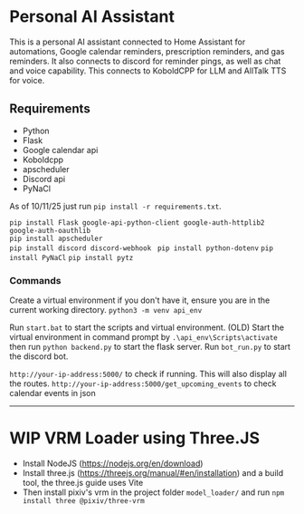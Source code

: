 # Personal AI Assistant
This is a personal AI assistant connected to Home Assistant for automations, Google calendar reminders, prescription reminders, and gas reminders.
It also connects to discord for reminder pings, as well as chat and voice capability. This connects to KoboldCPP for LLM and AllTalk TTS for voice.

## Requirements
- Python 
- Flask
- Google calendar api
- Koboldcpp
- apscheduler
- Discord api
- PyNaCl

As of 10/11/25 just run `pip install -r requirements.txt`. 

`pip install Flask google-api-python-client google-auth-httplib2 google-auth-oauthlib` \
`pip install apscheduler` \
`pip install discord discord-webhook `
`pip install python-dotenv`
`pip install PyNaCl`
`pip install pytz`
### Commands
Create a virtual environment if you don't have it, ensure you are in the current working directory. 
`python3 -m venv api_env`

Run `start.bat` to start the scripts and virtual environment.
(OLD) Start the virtual environment in command prompt by `.\api_env\Scripts\activate` then run `python backend.py` to start the flask server. Run `bot_run.py` to start the discord bot. 

`http://your-ip-address:5000/` to check if running. This will also display all the routes.
`http://your-ip-address:5000/get_upcoming_events` to check calendar events in json


------------
# WIP VRM Loader using Three.JS
- Install NodeJS (https://nodejs.org/en/download)
- Install three.js (https://threejs.org/manual/#en/installation) and a build tool, the three.js guide uses Vite
- Then install pixiv's vrm in the project folder `model_loader/` and run `npm install three @pixiv/three-vrm`
